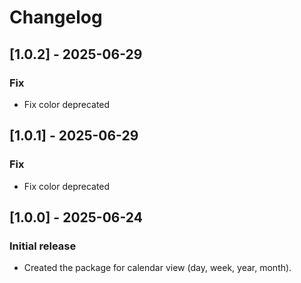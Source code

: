 # Changelog

## [1.0.2] - 2025-06-29
### Fix
- Fix color deprecated

## [1.0.1] - 2025-06-29
### Fix
- Fix color deprecated

## [1.0.0] - 2025-06-24
### Initial release
- Created the package for calendar view (day, week, year, month).